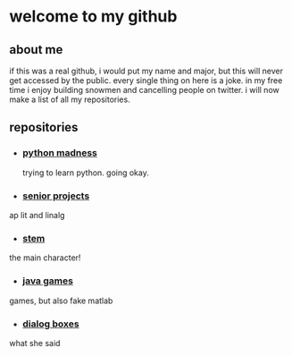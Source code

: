 # welcome to my github

## about me
if this was a real github, i would put my name and major, but this will never get accessed by the public.  every single thing on here is a joke.  in my free time i enjoy building snowmen and cancelling people on twitter.  i will now make a list of all my repositories.  

## repositories

- ### [python madness](https://github.com/deadfishh/python-madness)
  trying to learn python. going okay.
- ### [senior projects](https://github.com/deadfishh/senior-shit)
ap lit and linalg
- ### [stem](https://github.com/deadfishh/stem)
the main character!
- ### [java games](https://github.com/deadfishh/games)
games, but also fake matlab
- ### [dialog boxes](https://github.com/deadfishh/dialog-boxes)
what she said

